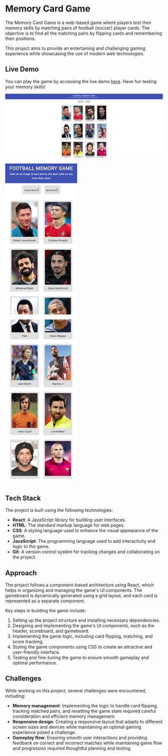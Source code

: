 # Memory Card Game

The Memory Card Game is a web-based game where players test their memory skills by matching pairs of football (soccer) player cards. The objective is to find all the matching pairs by flipping cards and remembering their positions.

This project aims to provide an entertaining and challenging gaming experience while showcasing the use of modern web technologies.

## Live Demo
You can play the game by accessing the live demo [here](). Have fun testing your memory skills!

![s1](./src/imgs/s1.png)

![s2](./src/imgs/s2.png)

## Tech Stack
The project is built using the following technologies:

- **React**: A JavaScript library for building user interfaces.
- **HTML**: The standard markup language for web pages.
- **CSS**: A styling language used to enhance the visual appearance of the game.
- **JavaScript**: The programming language used to add interactivity and logic to the game.
- **Git**: A version control system for tracking changes and collaborating on the project.

## Approach
The project follows a component-based architecture using React, which helps in organizing and managing the game's UI components. The gameboard is dynamically generated using a grid layout, and each card is represented as a separate component.

Key steps in building the game include:

1. Setting up the project structure and installing necessary dependencies.
2. Designing and implementing the game's UI components, such as the header, scoreboard, and gameboard.
3. Implementing the game logic, including card flipping, matching, and score tracking.
4. Styling the game components using CSS to create an attractive and user-friendly interface.
5. Testing and fine-tuning the game to ensure smooth gameplay and optimal performance.

## Challenges
While working on this project, several challenges were encountered, including:

- **Memory management**: Implementing the logic to handle card flipping, tracking matched pairs, and resetting the game state required careful consideration and efficient memory management.
- **Responsive design**: Creating a responsive layout that adapts to different screen sizes and devices while maintaining an optimal gaming experience posed a challenge.
- **Gameplay flow**: Ensuring smooth user interactions and providing feedback on correct and incorrect matches while maintaining game flow and progression required thoughtful planning and testing.
